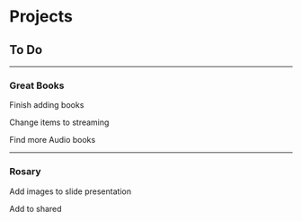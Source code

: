 # Projects
## To Do
***


### Great Books

Finish adding books

Change items to streaming

Find more Audio books

***

### Rosary

Add images to slide presentation

Add to shared 